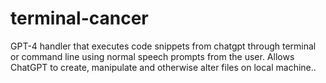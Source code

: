 # terminal-cancer
GPT-4 handler that executes code snippets from chatgpt through terminal or command line using normal speech prompts from the user. Allows ChatGPT to create, manipulate and otherwise alter files on local machine..
